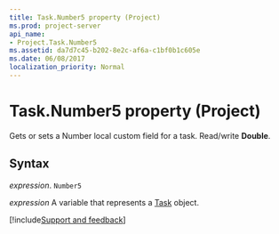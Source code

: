 ```yaml
---
title: Task.Number5 property (Project)
ms.prod: project-server
api_name:
- Project.Task.Number5
ms.assetid: da7d7c45-b202-8e2c-af6a-c1bf0b1c605e
ms.date: 06/08/2017
localization_priority: Normal
---
```



# Task.Number5 property (Project)

Gets or sets a Number local custom field for a task. Read/write  **Double**.


## Syntax

_expression_. `Number5`

_expression_ A variable that represents a [Task](./Project.Task.md) object.

[!include[Support and feedback](~/includes/feedback-boilerplate.md)]